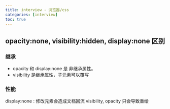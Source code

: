 ```yaml
---
title: interview - 浏览器/css
categories: [interview]
toc: true
---
```


## opacity:none, visibility:hidden, display:none 区别

### 继承

- opacity 和 display:none 是 非继承属性。
- visibility 是继承属性，子元素可以覆写

### 性能

display:none : 修改元素会造成文档回流
visibility, opacity 只会导致重绘
